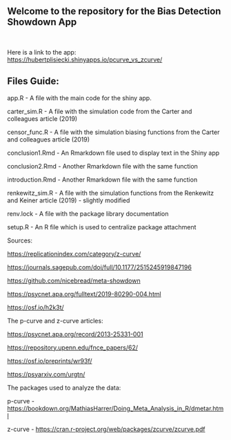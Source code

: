 ## Welcome to the repository for the Bias Detection Showdown App
&nbsp;
&nbsp;
&nbsp;

Here is a link to the app:
https://hubertplisiecki.shinyapps.io/pcurve_vs_zcurve/


## Files Guide:

app.R - A file with the main code for the shiny app.

carter_sim.R - A file with the simulation code from the Carter and colleagues article (2019)

censor_func.R - A file with the simulation biasing functions from the Carter and colleagues article (2019)

conclusion1.Rmd - An Rmarkdown file used to display text in the Shiny app

conclusion2.Rmd - Another Rmarkdown file with the same function

introduction.Rmd - Another Rmarkdown file with the same function

renkewitz_sim.R - A file with the simulation functions from the Renkewitz and Keiner article (2019) - slightly modified

renv.lock - A file with the package library documentation

setup.R - An R file which is used to centralize package attachment


Sources:

https://replicationindex.com/category/z-curve/  

https://journals.sagepub.com/doi/full/10.1177/2515245919847196
  
https://github.com/nicebread/meta-showdown  

https://psycnet.apa.org/fulltext/2019-80290-004.html
  
https://osf.io/h2k3t/  
  
The p-curve and z-curve articles:
  
https://psycnet.apa.org/record/2013-25331-001 
  
https://repository.upenn.edu/fnce_papers/62/    
  
https://osf.io/preprints/wr93f/ 
   
https://psyarxiv.com/urgtn/
  
The packages used to analyze the data:

p-curve - https://bookdown.org/MathiasHarrer/Doing_Meta_Analysis_in_R/dmetar.html

z-curve - https://cran.r-project.org/web/packages/zcurve/zcurve.pdf
